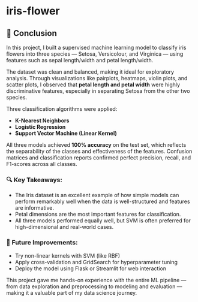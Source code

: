 # iris-flower
## 📌 Conclusion

In this project, I built a supervised machine learning model to classify iris flowers into three species — Setosa, Versicolour, and Virginica — using features such as sepal length/width and petal length/width.

The dataset was clean and balanced, making it ideal for exploratory analysis. Through visualizations like pairplots, heatmaps, violin plots, and scatter plots, I observed that **petal length and petal width** were highly discriminative features, especially in separating Setosa from the other two species.

Three classification algorithms were applied:
- **K-Nearest Neighbors**
- **Logistic Regression**
- **Support Vector Machine (Linear Kernel)**

All three models achieved **100% accuracy** on the test set, which reflects the separability of the classes and effectiveness of the features. Confusion matrices and classification reports confirmed perfect precision, recall, and F1-scores across all classes.

### 🔍 Key Takeaways:
- The Iris dataset is an excellent example of how simple models can perform remarkably well when the data is well-structured and features are informative.
- Petal dimensions are the most important features for classification.
- All three models performed equally well, but SVM is often preferred for high-dimensional and real-world cases.

### 🚀 Future Improvements:
- Try non-linear kernels with SVM (like RBF)
- Apply cross-validation and GridSearch for hyperparameter tuning
- Deploy the model using Flask or Streamlit for web interaction

This project gave me hands-on experience with the entire ML pipeline — from data exploration and preprocessing to modeling and evaluation — making it a valuable part of my data science journey.
